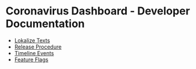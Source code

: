 # Coronavirus Dashboard - Developer Documentation

- [Lokalize Texts](/docs/lokalize-texts.md)
- [Release Procedure](/docs/release-procedure.md)
- [Timeline Events](/docs/timeline-events.md)
- [Feature Flags](/docs/feature-flags.md)
